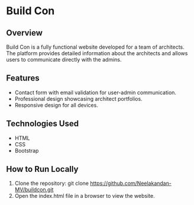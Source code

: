 
# Build Con

## Overview
Build Con is a fully functional website developed for a team of architects. The platform provides detailed information about the architects and allows users to communicate directly with the admins.

## Features
- Contact form with email validation for user-admin communication.
- Professional design showcasing architect portfolios.
- Responsive design for all devices.

## Technologies Used
- HTML
- CSS
- Bootstrap

## How to Run Locally
1. Clone the repository: git clone https://github.com/Neelakandan-MV/buildcon.git
2. Open the index.html file in a browser to view the website.
   
